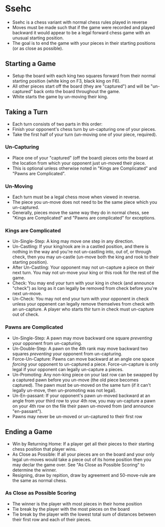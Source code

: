 # Ssehc
* Ssehc is a chess variant with normal chess rules played in reverse
* Moves must be made such that if the game were recorded and played backward it would appear to be a legal forward chess game with an unusual starting position.
* The goal is to end the game with your pieces in their starting positions (or as close as possible).

## Starting a Game
* Setup the board with each king two squares forward from their normal starting position (white king on F3, black king on F6).
* All other pieces start off the board (they are "captured") and will be "un-captured" back onto the board throughout the game.
* White starts the game by un-moving their king.

## Taking a Turn
* Each turn consists of two parts in this order:
* Finish your opponent's chess turn by un-capturing one of your pieces.
* Take the first half of your turn (un-moving one of your piece, required).

### Un-Capturing
* Place one of your "captured" (off the board) pieces onto the board at the location from which your opponent just un-moved their piece.
* This is optional unless otherwise noted in "Kings are Complicated" and "Pawns are Complicated".

### Un-Moving
* Each turn must be a legal chess move when viewed in reverse.
* The piece you un-move does not need to be the same piece which you un-captured.
* Generally, pieces move the same way they do in normal chess, see "Kings are Complicated" and "Pawns are complicated" for exceptions.

### Kings are Complicated
* Un-Single-Step: A king may move one step in any direction.
* Un-Castling: If your king/rook are in a castled position, and there is nothing in the way and you're not un-castling into, out of, or through check, then you may un-castle (un-move both the king and rook to their starting position).
* After Un-Castling: Your opponent may not un-capture a piece on their next turn. You may not un-move your king or this rook for the rest of the game.
* Check: You may end your turn with your king in check (and announce "check") as long as it can legally be removed from check before you're next un-move.
* Un-Check: You may not end your turn with your opponent in check unless your oppenent can legally remove themselves from check with an un-capture. A player who starts thir turn in check must un-capture out of check.

### Pawns are Complicated
* Un-Single-Step: A pawn may move backward one square *preventing* your opponent from un-capturing.
* Un-Double-Step: A pawn on the 4th rank may move backward two squares *preventing* your opponent from un-capturing.
* Force-Un-Capture: Pawns can move backward at an angle one space *forcing* your opponent to un-captured a piece. Force-un-capture is only legal if your opponent can legally un-capture a pieces.
* Un-Promoting: Any non-king piece on your last row can be swapped by a captured pawn before you un-move (the old piece becomes captured). The pawn must be un-moved on the same turn (if it can't legally un-move, then un-promoting was not legal).
* Un-En-passant: If your opponent's pawn un-moved backward at an angle from your third row to your 4th row, you may un-capture a pawn on your 4th row on the file their pawn un-moved from (and announce "en-passant").
* Pawns may never be un-moved or un-captured to their first row

## Ending a Game
* Win by Returning Home: If a player get all their pieces to their starting chess position that player wins.
* As Close as Possible: If all your pieces are on the board and your only legal un-moves would take a piece out of its home position then you may declar the game over. See "As Close as Possible Scoring" to determine the winner.
* Resigning, draw by repition, draw by agreement and 50-move-rule are the same as normal chess.

### As Close as Possible Scoring
* The winner is the player with most pieces in their home position
* Tie break by the player with the most pieces on the board
* Tie break by the player with the lowest total sum of distances between their first row and each of their pieces.
